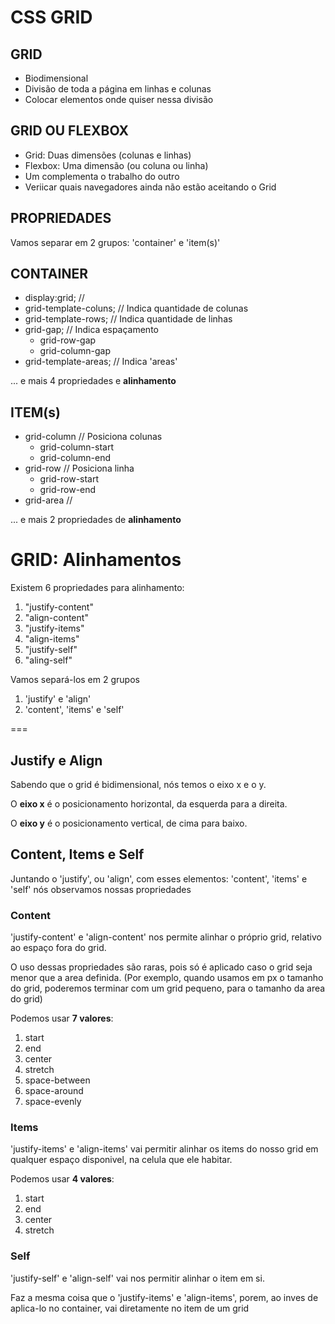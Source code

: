  # CSS GRID


 ## GRID

 - Biodimensional
 - Divisão de toda a página em linhas e colunas
 - Colocar elementos onde quiser nessa divisão

 
 ## GRID OU FLEXBOX

 - Grid: Duas dimensões (colunas e linhas)
 - Flexbox: Uma dimensão (ou coluna ou linha)
 - Um complementa o trabalho do outro
 - Veriicar quais navegadores ainda não estão aceitando o Grid



 ## PROPRIEDADES

 Vamos separar em 2 grupos:
 'container' e 'item(s)'


## CONTAINER

- display:grid;             // 
- grid-template-coluns;     // Indica quantidade de colunas
- grid-template-rows;       // Indica quantidade de linhas
- grid-gap;                 // Indica espaçamento
    - grid-row-gap
    - grid-column-gap
- grid-template-areas;      // Indica 'areas'

... e mais 4 propriedades e **alinhamento**



## ITEM(s)

- grid-column               // Posiciona colunas
    - grid-column-start     
    - grid-column-end
- grid-row                  // Posiciona linha
    - grid-row-start
    - grid-row-end
- grid-area                 //

... e mais 2 propriedades de **alinhamento**


# GRID: Alinhamentos
Existem 6 propriedades para alinhamento:
1. "justify-content"
2. "align-content"
3. "justify-items"
4. "align-items"
5. "justify-self"
6. "aling-self"

Vamos separá-los em 2 grupos
1. 'justify' e 'align'
2. 'content', 'items' e 'self'

===


## Justify e Align
Sabendo que o grid é bidimensional, nós temos o eixo x e o y.

O **eixo x** é o posicionamento horizontal, da esquerda para a direita.

O **eixo y** é o posicionamento vertical, de cima para baixo.



## Content, Items e Self
Juntando o 'justify', ou 'align', com esses elementos: 'content', 'items' e 'self' nós observamos nossas propriedades


### Content

'justify-content' e 'align-content' nos permite alinhar o próprio grid, relativo ao espaço fora do grid.

O uso dessas propriedades são raras, pois só é aplicado caso o grid seja menor que a area definida. (Por exemplo, quando usamos em px o tamanho do grid, poderemos terminar com um grid pequeno, para o tamanho da area do grid)

Podemos usar **7 valores**:
1. start
2. end
3. center
4. stretch
5. space-between
6. space-around
7. space-evenly



### Items

'justify-items' e 'align-items' vai permitir alinhar os items do nosso grid em qualquer espaço disponivel, na celula que ele habitar.

Podemos usar **4 valores**:
1. start
2. end
3. center
4. stretch


### Self

'justify-self' e 'align-self' vai nos permitir alinhar o item em si.

Faz a mesma coisa que o 'justify-items' e 'align-items', porem, ao inves de aplica-lo no container, vai diretamente no item de um grid